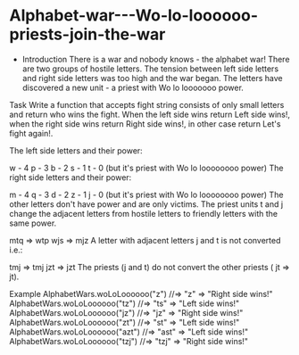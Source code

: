 # Alphabet-war---Wo-lo-loooooo-priests-join-the-war

 * Introduction
There is a war and nobody knows - the alphabet war!
There are two groups of hostile letters. The tension between left side letters and right side letters was too high and the war began. The letters have discovered a new unit - a priest with Wo lo looooooo power.



Task
Write a function that accepts fight string consists of only small letters and return who wins the fight. When the left side wins return Left side wins!, when the right side wins return Right side wins!, in other case return Let's fight again!.

The left side letters and their power:

 w - 4
 p - 3 
 b - 2
 s - 1
 t - 0 (but it's priest with Wo lo loooooooo power)
The right side letters and their power:

 m - 4
 q - 3 
 d - 2
 z - 1
 j - 0 (but it's priest with Wo lo loooooooo power)
The other letters don't have power and are only victims.
The priest units t and j change the adjacent letters from hostile letters to friendly letters with the same power.

mtq => wtp
wjs => mjz
A letter with adjacent letters j and t is not converted i.e.:

tmj => tmj
jzt => jzt
The priests (j and t) do not convert the other priests ( jt => jt).

Example
AlphabetWars.woLoLoooooo("z")         //=>  "z"  => "Right side wins!"
AlphabetWars.woLoLoooooo("tz")        //=>  "ts" => "Left side wins!" 
AlphabetWars.woLoLoooooo("jz")        //=>  "jz" => "Right side wins!" 
AlphabetWars.woLoLoooooo("zt")        //=>  "st" => "Left side wins!" 
AlphabetWars.woLoLoooooo("azt")       //=> "ast" => "Left side wins!"
AlphabetWars.woLoLoooooo("tzj")       //=> "tzj" => "Right side wins!"
